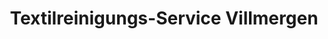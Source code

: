---
title: "Textilreinigungs-Service Villmergen"
url: /villmergen/textilreinigungs-service-villmergen/
shop: Wäscherei
---